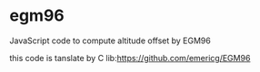 # egm96
JavaScript code to compute altitude offset by EGM96

this code is tanslate by C lib:https://github.com/emericg/EGM96
